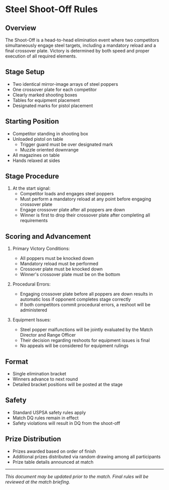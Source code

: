 # Steel Shoot-Off Rules

## Overview
The Shoot-Off is a head-to-head elimination event where two competitors simultaneously engage steel targets, including a mandatory reload and a final crossover plate. Victory is determined by both speed and proper execution of all required elements.

## Stage Setup
* Two identical mirror-image arrays of steel poppers
* One crossover plate for each competitor
* Clearly marked shooting boxes
* Tables for equipment placement
* Designated marks for pistol placement

## Starting Position
* Competitor standing in shooting box
* Unloaded pistol on table
    * Trigger guard must be over designated mark
    * Muzzle oriented downrange
* All magazines on table
* Hands relaxed at sides

## Stage Procedure
1. At the start signal:
    * Competitor loads and engages steel poppers
    * Must perform a mandatory reload at any point before engaging crossover plate
    * Engage crossover plate after all poppers are down
    * Winner is first to drop their crossover plate after completing all requirements

## Scoring and Advancement
1. Primary Victory Conditions:
    * All poppers must be knocked down
    * Mandatory reload must be performed
    * Crossover plate must be knocked down
    * Winner's crossover plate must be on the bottom

2. Procedural Errors:
    * Engaging crossover plate before all poppers are down results in automatic loss if opponent completes stage correctly
    * If both competitors commit procedural errors, a reshoot will be administered

3. Equipment Issues:
    * Steel popper malfunctions will be jointly evaluated by the Match Director and Range Officer
    * Their decision regarding reshoots for equipment issues is final
    * No appeals will be considered for equipment rulings

## Format
* Single elimination bracket
* Winners advance to next round
* Detailed bracket positions will be posted at the stage

## Safety
* Standard USPSA safety rules apply
* Match DQ rules remain in effect
* Safety violations will result in DQ from the shoot-off

## Prize Distribution
* Prizes awarded based on order of finish
* Additional prizes distributed via random drawing among all participants
* Prize table details announced at match

---

*This document may be updated prior to the match. Final rules will be reviewed at the match briefing.*